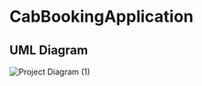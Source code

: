 # CabBookingApplication
## UML Diagram
  
![Project Diagram  (1)](https://user-images.githubusercontent.com/75352528/173234055-3a1bcf4d-281c-4aa6-8e81-53dbc5a46e19.jpeg)

